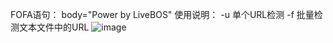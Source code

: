 FOFA语句：
body="Power by LiveBOS"
使用说明：
-u 单个URL检测
-f 批量检测文本文件中的URL
![image](https://github.com/user-attachments/assets/b6fb995a-3b40-4a40-8ed4-9f17f336ee31)
